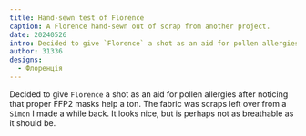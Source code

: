 ```yaml
---
title: Hand-sewn test of Florence
caption: A Florence hand-sewn out of scrap from another project.
date: 20240526
intro: Decided to give `Florence` a shot as an aid for pollen allergies after noticing that proper FFP2 masks help a ton. The fabric was scraps left over from a `Simon` I made a while back. It looks nice, but is perhaps not as breathable as it should be.
author: 31336
designs:
  - Флоренція
---
```


Decided to give `Florence` a shot as an aid for pollen allergies after noticing that proper FFP2 masks help a ton. The fabric was scraps left over from a `Simon` I made a while back. It looks nice, but is perhaps not as breathable as it should be.
